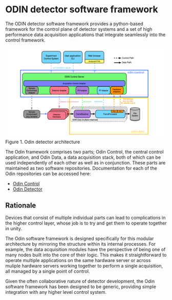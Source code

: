# ODIN detector software framework

The ODIN detector software framework provides a python-based framework for the control plane of detector systems and a set of high performance data acquisition applications that integrate seamlessly into the control framework.

![Odin Detector Schematic](./images/odin_overview.png)
Figure 1. Odin detector architecture

The Odin framework comprises two parts; Odin Control, the central control application, and Odin Data, a data acquisition stack, both of which can be used independently of each other as well as in conjunction.  These parts are maintained as two software repositories.  Documentation for each of the Odin repositories can be accessed here:

- [Odin Control](http://odin-detector.github.io/odin-control/)
- [Odin Detector](https://odin-detector.github.io/odin-data/)


## Rationale

Devices that consist of multiple individual parts can lead to complications in the higher control layer, whose job is to try and get them to operate together in unity. 

The Odin software framework is designed specifically for this modular architecture by mirroring the structure within its internal processes. For example, the data acquisition modules have the perspective of being one of many nodes built into the core of their logic. This makes it straightforward to operate multiple applications on the same hardware server or across muliple hardware servers working together to perform a single acquisition, all managed by a single point of control.

Given the often collaborative nature of detector development, the Odin software framework has been designed to be generic, providing simple integration with any higher level control system.

